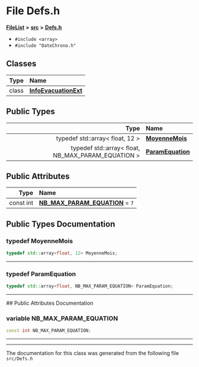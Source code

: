 

# File Defs.h



[**FileList**](files.md) **>** [**src**](dir_68267d1309a1af8e8297ef4c3efbcdba.md) **>** [**Defs.h**](Defs_8h.md)





* `#include <array>`
* `#include "DateChrono.h"`















## Classes

| Type | Name |
| ---: | :--- |
| class | [**InfoEvacuationExt**](classInfoEvacuationExt.md) <br> |


## Public Types

| Type | Name |
| ---: | :--- |
| typedef std::array&lt; float, 12 &gt; | [**MoyenneMois**](#typedef-moyennemois)  <br> |
| typedef std::array&lt; float, NB\_MAX\_PARAM\_EQUATION &gt; | [**ParamEquation**](#typedef-paramequation)  <br> |




## Public Attributes

| Type | Name |
| ---: | :--- |
|  const int | [**NB\_MAX\_PARAM\_EQUATION**](#variable-nb_max_param_equation)   = `7`<br> |












































## Public Types Documentation




### typedef MoyenneMois 

```C++
typedef std::array<float, 12> MoyenneMois;
```




<hr>



### typedef ParamEquation 

```C++
typedef std::array<float, NB_MAX_PARAM_EQUATION> ParamEquation;
```




<hr>
## Public Attributes Documentation




### variable NB\_MAX\_PARAM\_EQUATION 

```C++
const int NB_MAX_PARAM_EQUATION;
```




<hr>

------------------------------
The documentation for this class was generated from the following file `src/Defs.h`

